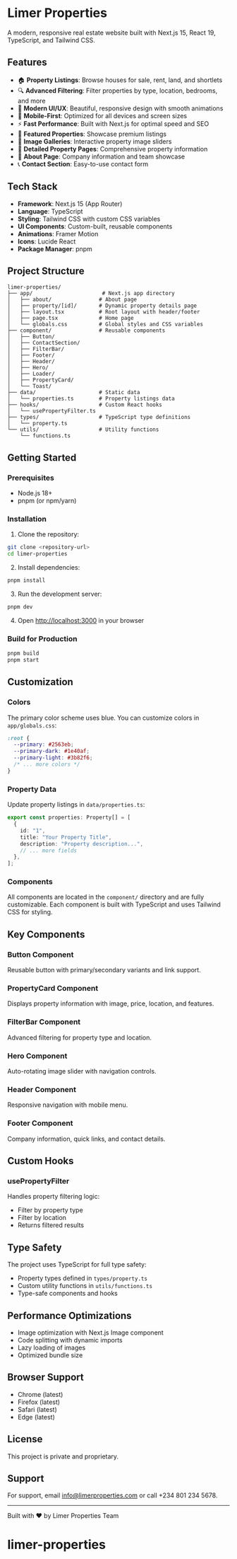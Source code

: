 # Limer Properties

A modern, responsive real estate website built with Next.js 15, React 19, TypeScript, and Tailwind CSS.

## Features

- 🏠 **Property Listings**: Browse houses for sale, rent, land, and shortlets
- 🔍 **Advanced Filtering**: Filter properties by type, location, bedrooms, and more
- 🎨 **Modern UI/UX**: Beautiful, responsive design with smooth animations
- 📱 **Mobile-First**: Optimized for all devices and screen sizes
- ⚡ **Fast Performance**: Built with Next.js for optimal speed and SEO
- 🎯 **Featured Properties**: Showcase premium listings
- 📸 **Image Galleries**: Interactive property image sliders
- 📄 **Detailed Property Pages**: Comprehensive property information
- 💼 **About Page**: Company information and team showcase
- 📞 **Contact Section**: Easy-to-use contact form

## Tech Stack

- **Framework**: Next.js 15 (App Router)
- **Language**: TypeScript
- **Styling**: Tailwind CSS with custom CSS variables
- **UI Components**: Custom-built, reusable components
- **Animations**: Framer Motion
- **Icons**: Lucide React
- **Package Manager**: pnpm

## Project Structure

```
limer-properties/
├── app/                      # Next.js app directory
│   ├── about/               # About page
│   ├── property/[id]/       # Dynamic property details page
│   ├── layout.tsx           # Root layout with header/footer
│   ├── page.tsx             # Home page
│   └── globals.css          # Global styles and CSS variables
├── component/               # Reusable components
│   ├── Button/
│   ├── ContactSection/
│   ├── FilterBar/
│   ├── Footer/
│   ├── Header/
│   ├── Hero/
│   ├── Loader/
│   ├── PropertyCard/
│   └── Toast/
├── data/                    # Static data
│   └── properties.ts        # Property listings data
├── hooks/                   # Custom React hooks
│   └── usePropertyFilter.ts
├── types/                   # TypeScript type definitions
│   └── property.ts
└── utils/                   # Utility functions
    └── functions.ts
```

## Getting Started

### Prerequisites

- Node.js 18+
- pnpm (or npm/yarn)

### Installation

1. Clone the repository:

```bash
git clone <repository-url>
cd limer-properties
```

2. Install dependencies:

```bash
pnpm install
```

3. Run the development server:

```bash
pnpm dev
```

4. Open [http://localhost:3000](http://localhost:3000) in your browser

### Build for Production

```bash
pnpm build
pnpm start
```

## Customization

### Colors

The primary color scheme uses blue. You can customize colors in `app/globals.css`:

```css
:root {
  --primary: #2563eb;
  --primary-dark: #1e40af;
  --primary-light: #3b82f6;
  /* ... more colors */
}
```

### Property Data

Update property listings in `data/properties.ts`:

```typescript
export const properties: Property[] = [
  {
    id: "1",
    title: "Your Property Title",
    description: "Property description...",
    // ... more fields
  },
];
```

### Components

All components are located in the `component/` directory and are fully customizable. Each component is built with TypeScript and uses Tailwind CSS for styling.

## Key Components

### Button Component

Reusable button with primary/secondary variants and link support.

### PropertyCard Component

Displays property information with image, price, location, and features.

### FilterBar Component

Advanced filtering for property type and location.

### Hero Component

Auto-rotating image slider with navigation controls.

### Header Component

Responsive navigation with mobile menu.

### Footer Component

Company information, quick links, and contact details.

## Custom Hooks

### usePropertyFilter

Handles property filtering logic:

- Filter by property type
- Filter by location
- Returns filtered results

## Type Safety

The project uses TypeScript for full type safety:

- Property types defined in `types/property.ts`
- Custom utility functions in `utils/functions.ts`
- Type-safe components and hooks

## Performance Optimizations

- Image optimization with Next.js Image component
- Code splitting with dynamic imports
- Lazy loading of images
- Optimized bundle size

## Browser Support

- Chrome (latest)
- Firefox (latest)
- Safari (latest)
- Edge (latest)

## License

This project is private and proprietary.

## Support

For support, email info@limerproperties.com or call +234 801 234 5678.

---

Built with ❤️ by Limer Properties Team
# limer-properties
